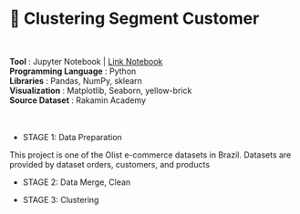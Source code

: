 # 🙂 Clustering Segment Customer
<br>

**Tool** : Jupyter Notebook | [Link Notebook](https://github.com/quynhnguyenuet/Data-Analysis-Project/blob/main/Python_Analysis/Clustering%20%20segment%20customers.ipynb)<br>
**Programming Language** : Python <br>
**Libraries** : Pandas, NumPy, sklearn <br>
**Visualization** : Matplotlib, Seaborn, yellow-brick <br>
**Source Dataset** : Rakamin Academy <br>
<br>
<br>

* STAGE 1: Data Preparation

This project is one of the Olist e-commerce datasets in Brazil. Datasets are provided by dataset orders, customers, and products

* STAGE 2: Data Merge, Clean

* STAGE 3: Clustering


 